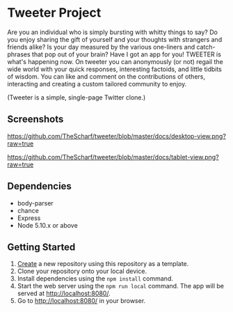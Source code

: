 # Tweeter Project

Are you an individual who is simply bursting with whitty things to say?
Do you enjoy sharing the gift of yourself and your thoughts with strangers and friends alike?
Is your day measured by the various one-liners and catch-phrases that pop out of your brain?
Have I got an app for you!
TWEETER is what's happening now. On tweeter you can anonymously (or not) regail the wide world with your quick responses, interesting factoids, and little tidbits of wisdom. You can like and comment on the contributions of others, interacting and creating a custom tailored community to enjoy.

(Tweeter is a simple, single-page Twitter clone.)

## Screenshots

https://github.com/TheScharf/tweeter/blob/master/docs/desktop-view.png?raw=true

https://github.com/TheScharf/tweeter/blob/master/docs/tablet-view.png?raw=true

## Dependencies
- body-parser
- chance
- Express
- Node 5.10.x or above

## Getting Started

1. [Create](https://docs.github.com/en/repositories/creating-and-managing-repositories/creating-a-repository-from-a-template) a new repository using this repository as a template.
2. Clone your repository onto your local device.
3. Install dependencies using the `npm install` command.
3. Start the web server using the `npm run local` command. The app will be served at <http://localhost:8080/>.
4. Go to <http://localhost:8080/> in your browser.


